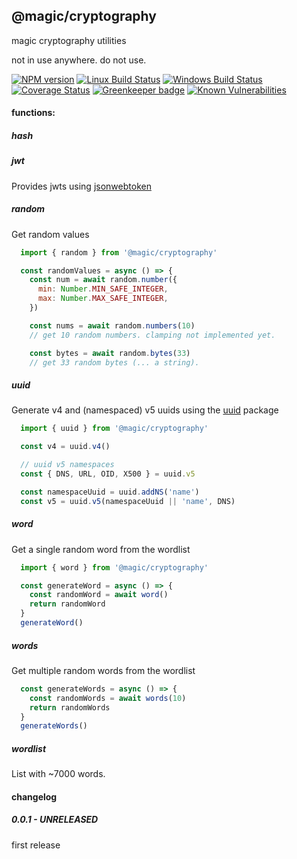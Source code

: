 ## @magic/cryptography
magic cryptography utilities

not in use anywhere. do not use.

[![NPM version][npm-image]][npm-url]
[![Linux Build Status][travis-image]][travis-url]
[![Windows Build Status][appveyor-image]][appveyor-url]
[![Coverage Status][coveralls-image]][coveralls-url]
[![Greenkeeper badge][greenkeeper-image]][greenkeeper-url]
[![Known Vulnerabilities][snyk-image]][snyk-url]

[npm-image]: https://img.shields.io/npm/v/@magic/cryptography.svg
[npm-url]: https://www.npmjs.com/package/@magic/cryptography
[travis-image]: https://api.travis-ci.org/magic/cryptography.svg?branch=master
[travis-url]: https://travis-ci.org/magic/cryptography
[appveyor-image]: https://img.shields.io/appveyor/ci/magic/cryptography/master.svg
[appveyor-url]: https://ci.appveyor.com/project/magic/cryptography/branch/master
[coveralls-image]: https://coveralls.io/repos/github/magic/cryptography/badge.svg
[coveralls-url]: https://coveralls.io/github/magic/cryptography
[greenkeeper-image]: https://badges.greenkeeper.io/magic/cryptography.svg
[greenkeeper-url]: https://badges.greenkeeper.io/magic/cryptography.svg
[snyk-image]: https://snyk.io/test/github/magic/cryptography/badge.svg
[snyk-url]: https://snyk.io/test/github/magic/cryptography

#### functions:

##### hash


##### jwt
Provides jwts using [jsonwebtoken](https://npmjs.com/package/jsonwebtoken)

##### random
Get random values
```javascript
  import { random } from '@magic/cryptography'

  const randomValues = async () => {
    const num = await random.number({
      min: Number.MIN_SAFE_INTEGER,
      max: Number.MAX_SAFE_INTEGER,
    })

    const nums = await random.numbers(10)
    // get 10 random numbers. clamping not implemented yet.

    const bytes = await random.bytes(33)
    // get 33 random bytes (... a string).
```

##### uuid
Generate v4 and (namespaced) v5 uuids using the [uuid](https://npmjs.com/package/uuid) package
```javascript
  import { uuid } from '@magic/cryptography'

  const v4 = uuid.v4()

  // uuid v5 namespaces
  const { DNS, URL, OID, X500 } = uuid.v5

  const namespaceUuid = uuid.addNS('name')
  const v5 = uuid.v5(namespaceUuid || 'name', DNS)
```

##### word
Get a single random word from the wordlist
```javascript
  import { word } from '@magic/cryptography'

  const generateWord = async () => {
    const randomWord = await word()
    return randomWord
  }
  generateWord()
```


##### words
Get multiple random words from the wordlist
```javascript
  const generateWords = async () => {
    const randomWords = await words(10)
    return randomWords
  }
  generateWords()
```

##### wordlist
List with ~7000 words.

#### changelog

##### 0.0.1 - UNRELEASED
first release
